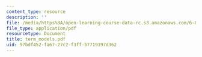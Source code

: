 ```yaml
---
content_type: resource
description: ''
file: /media/https%3A/open-learning-course-data-rc.s3.amazonaws.com/6-844-computability-theory-of-and-with-scheme-spring-2003/97bdf452fa6727c2f3ffb7719197d362_term_models.pdf
file_type: application/pdf
resourcetype: Document
title: term_models.pdf
uid: 97bdf452-fa67-27c2-f3ff-b7719197d362
---
```

